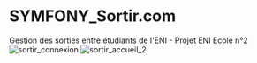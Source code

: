 # SYMFONY_Sortir.com
 Gestion des sorties entre étudiants de l'ENI - Projet ENI Ecole n°2
![sortir_connexion](https://user-images.githubusercontent.com/77495411/122408862-fb13a980-cf82-11eb-919d-02f7565dfaad.png)
![sortir_accueil_2](https://user-images.githubusercontent.com/77495411/122408795-ed5e2400-cf82-11eb-9868-2a03b0a19780.png)

